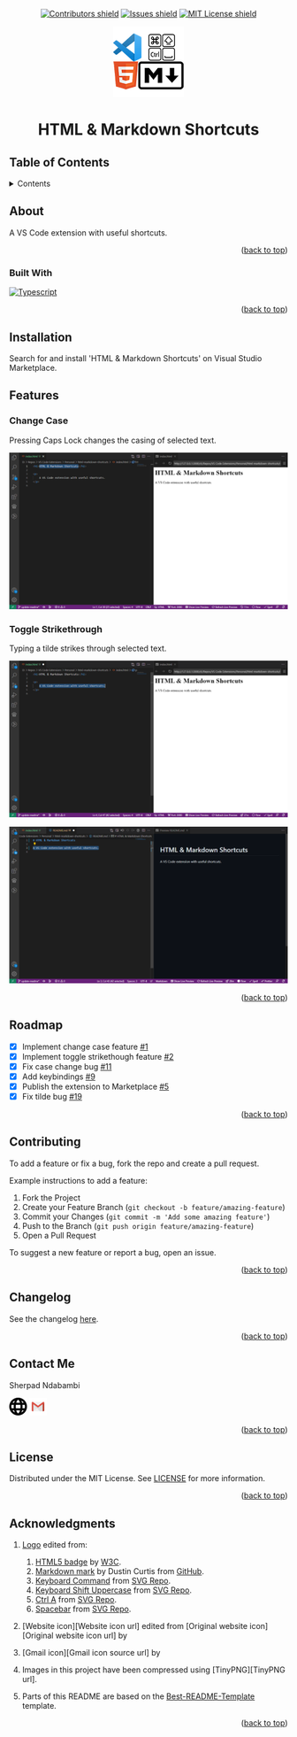 <!-- Top anchor -->
<div id="top"></div>

<!-- Project Shields -->

<div align=center>

[![Contributors shield][Contributors shield url]][Contributors url]
[![Issues shield][Issues shield url]][Issues url]
[![MIT License shield][MIT License shield url]][License url]

</div>

<div align=center>

[!["HTML & Markdown Shortcuts logo"][Logo url]][Repo url]

</div>

<div align=center>

# HTML & Markdown Shortcuts

</div>

## Table of Contents

<details>

   <summary>Contents</summary>

1. [About](#about)
   1. [Built With](#built-with)
1. [Installation](#installation)
1. [Features](#features)
   1. [Change Case](#change-case)
   1. [Toggle Strikethrough](#toggle-strikethrough)
1. [Roadmap](#roadmap)
1. [Contributing](#contributing)
1. [Changelog](#changelog)
1. [Contact Me](#contact-me)
1. [License](#license)
1. [Acknowledgments](#acknowledgments)

</details>

## About

A VS Code extension with useful shortcuts.

<div align=right>

([back to top](#top))

</div>

### Built With

[![Typescript][Typescript shield]][Typescript url]

<div align=right>

([back to top](#top))

</div>

## Installation

Search for and install 'HTML & Markdown Shortcuts' on Visual Studio Marketplace.

## Features

### Change Case

Pressing Caps Lock changes the casing of selected text.

![Change Case][Change Case animation]

### Toggle Strikethrough

Typing a tilde strikes through selected text.

![Toggle Strikethrough in HTML][Toggle Strikethrough in HTML animation]

![Toggle Strikethrough in Markdown][Toggle Strikethrough in Markdown animation]

<div align=right>

([back to top](#top))

</div>

## Roadmap

- [x] Implement change case feature [#1]
- [x] Implement toggle strikethough feature [#2]
- [x] Fix case change bug [#11]
- [x] Add keybindings [#9]
- [x] Publish the extension to Marketplace [#5]
- [x] Fix tilde bug [#19]

<div align=right>

([back to top](#top))

</div>

## Contributing

To add a feature or fix a bug, fork the repo and create a pull request.

Example instructions to add a feature:

1. Fork the Project
1. Create your Feature Branch (`git checkout -b feature/amazing-feature`)
1. Commit your Changes (`git commit -m 'Add some amazing feature'`)
1. Push to the Branch (`git push origin feature/amazing-feature`)
1. Open a Pull Request

To suggest a new feature or report a bug, open an issue.

<div align=right>

([back to top](#top))

</div>

## Changelog

See the changelog [here][changelog url].

<div align=right>

([back to top](#top))

</div>

## Contact Me

Sherpad Ndabambi

<span title="Personal website">[<img alt="Website icon" src="./img/website-ui-web-svgrepo-com.svg" style="height: 32px">][Personal website url]</span>
<span title="Email">[<img alt="Gmail icon" src="./img/gmail-old-svgrepo-com.svg" style="height: 32px">][Email address]<span>

<div align=right>

([back to top](#top))

</div>

## License

Distributed under the MIT License. See [LICENSE][License url] for more information.

<div align=right>

([back to top](#top))

</div>

## Acknowledgments

1. [Logo][Logo url] edited from:

   1. [HTML5 badge][HTML5 badge url] by [W3C][W3C url].
   1. [Markdown mark][Markdown mark url] by Dustin Curtis from [GitHub][GitHub url].
   1. [Keyboard Command][Keyboard Command url] from [SVG Repo][SVG Repo url].
   1. [Keyboard Shift Uppercase][Keyboard Shift Uppercase url] from [SVG Repo][SVG Repo url].
   1. [Ctrl A][Ctrl A url] from [SVG Repo][SVG Repo url].
   1. [Spacebar][Spacebar url] from [SVG Repo][SVG Repo url].

1. [Website icon][Website icon url] edited from [Original website icon][Original website icon url] by
1. [Gmail icon][Gmail icon source url] by
1. Images in this project have been compressed using [TinyPNG][TinyPNG url].
1. Parts of this README are based on the [Best-README-Template][Best-README-Template url] template.

<div align=right>

([back to top](#top))

</div>

<!-- References -->

[Contributors shield url]: https://img.shields.io/github/contributors/sherpadNdabambi/html-markdown-shortcuts.svg?style=flat
[Contributors url]: https://github.com/sherpadNdabambi/html-markdown-shortcuts/graphs/contributors
[Issues shield url]: https://img.shields.io/github/issues/sherpadNdabambi/html-markdown-shortcuts.svg?style=flat
[Issues url]: https://github.com/sherpadNdabambi/html-markdown-shortcuts/issues
[MIT License shield url]: https://img.shields.io/github/license/sherpadNdabambi/html-markdown-shortcuts.svg?style=flat
[License url]: https://github.com/sherpadNdabambi/html-markdown-shortcuts/blob/main/LICENSE
[Logo url]: ./img/html-markdown-shortcuts-logo.png
[Repo url]: https://github.com/SherpadNdabambi/html-markdown-shortcuts/
[Best-README-Template url]: https://github.com/othneildrew/Best-README-Template
[Change Case animation]: ./img/change-case.gif
[Toggle Strikethrough in HTML animation]: ./img/toggle-strikethrough-html.gif
[Toggle Strikethrough in Markdown animation]: ./img/toggle-strikethrough-markdown.gif
[#1]: https://github.com/SherpadNdabambi/html-markdown-shortcuts/issues/1
[#2]: https://github.com/SherpadNdabambi/html-markdown-shortcuts/issues/2
[#11]: https://github.com/SherpadNdabambi/html-markdown-shortcuts/issues/11
[#9]: https://github.com/SherpadNdabambi/html-markdown-shortcuts/issues/9
[#5]: https://github.com/SherpadNdabambi/html-markdown-shortcuts/issues/5
[#19]: https://github.com/SherpadNdabambi/html-markdown-shortcuts/issues/19
[changelog url]: https://github.com/SherpadNdabambi/html-markdown-shortcuts/blob/main/CHANGELOG.md
[HTML5 badge url]: https://upload.wikimedia.org/wikipedia/commons/6/61/HTML5_logo_and_wordmark.svg
[W3C url]: https://www.w3.org/html/logo/index.html
[Markdown mark url]: https://upload.wikimedia.org/wikipedia/commons/4/48/Markdown-mark.svg
[GitHub url]: https://github.com/dcurtis/markdown-mark/tree/master/svg
[Keyboard Command url]: https://www.svgrepo.com/svg/513785/keyboard-command
[Keyboard Shift Uppercase url]: https://www.svgrepo.com/svg/309713/keyboard-shift-uppercase
[SVG Repo url]: https://www.svgrepo.com/
[Ctrl A url]: https://www.svgrepo.com/svg/371190/ctrl-a
[Spacebar url]: https://www.svgrepo.com/svg/311219/spacebar
[Typescript shield]: https://img.shields.io/npm/types/typescript?style=flat
[Typescript url]: https://www.typescriptlang.org/
[Personal website url]: http://sherpadndabambi.github.io/
[Email address]: mailto:sgndabambi@gmail.com
